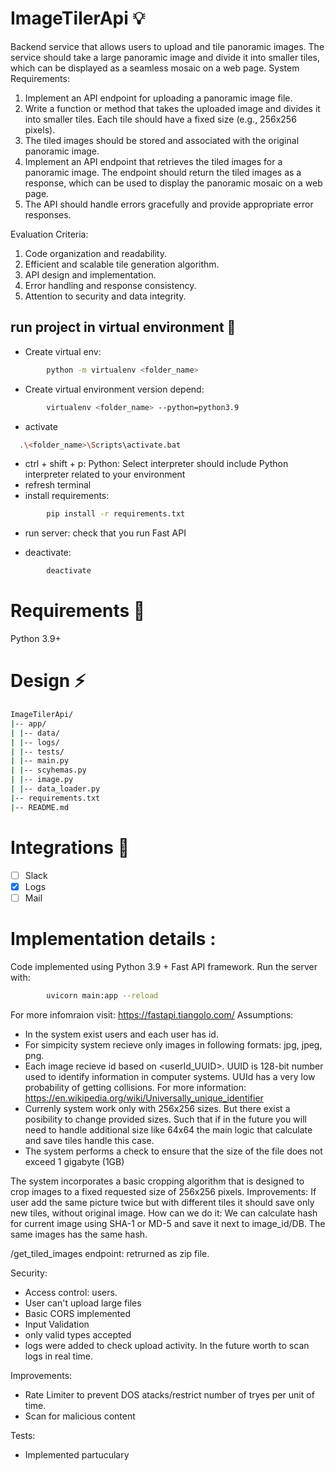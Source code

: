 # ImageTilerApi 💡
Backend service that allows users to upload and tile panoramic images. The service should take a large
panoramic image and divide it into smaller tiles, which can be displayed as a seamless mosaic
on a web page.
System Requirements:
1. Implement an API endpoint for uploading a panoramic image file.
2. Write a function or method that takes the uploaded image and divides it into smaller
tiles. Each tile should have a fixed size (e.g., 256x256 pixels).
3. The tiled images should be stored and associated with the original panoramic image.
4. Implement an API endpoint that retrieves the tiled images for a panoramic image. The
endpoint should return the tiled images as a response, which can be used to display the
panoramic mosaic on a web page.
5. The API should handle errors gracefully and provide appropriate error responses.

Evaluation Criteria:
1. Code organization and readability.
2. Efficient and scalable tile generation algorithm.
3. API design and implementation.
4. Error handling and response consistency.
5. Attention to security and data integrity.

## run project in virtual environment 🚀

- Create virtual env:

```bash
        python -m virtualenv <folder_name>
```

- Create virtual environment version depend:

```bash
        virtualenv <folder_name> --python=python3.9
```

- activate

```bash
  .\<folder_name>\Scripts\activate.bat
```

- ctrl + shift + p: Python: Select interpreter
  should include Python interpreter related to your environment
- refresh terminal
- install requirements:

```bash
        pip install -r requirements.txt
```

- run server: check that you run Fast API


- deactivate:

```bash
        deactivate
```

# Requirements :construction:
Python 3.9+

# Design :zap:
```bash
ImageTilerApi/
|-- app/
| |-- data/
| |-- logs/
| |-- tests/
| |-- main.py
| |-- scyhemas.py
| |-- image.py
| |-- data_loader.py
|-- requirements.txt
|-- README.md
```

# Integrations :pushpin:
- [ ] Slack
- [x] Logs
- [ ] Mail

# Implementation details : 
Code implemented using Python 3.9 + Fast API framework. 
Run the server with: 
```bash
        uvicorn main:app --reload
```
For more infomraion visit: https://fastapi.tiangolo.com/
Assumptions: 
- In the system exist users and each user has id.
- For simpicity system recieve only images in following formats: jpg, jpeg, png.
- Each image recieve id based on <userId_UUID>. UUID is 128-bit number used to identify information in computer systems.
UUId has a very low probability of getting collisions. For more information: https://en.wikipedia.org/wiki/Universally_unique_identifier
- Currenly system work only with 256x256 sizes. But there exist a posibility to change provided sizes. Such that if in the future 
you will need to handle additional size like 64x64 the main logic that calculate and save tiles handle this case.
- The system performs a check to ensure that the size of the file does not exceed 1 gigabyte (1GB)


The system incorporates a basic cropping algorithm that is designed to crop images to a fixed requested size of 256x256 pixels.
Improvements: If user add the same picture twice but with different tiles it should save only new tiles, without original image. 
How can we do it: We can calculate hash for current image using SHA-1 or MD-5 and save it next to image_id/DB. The same images has the same hash. 

/get_tiled_images endpoint: retrurned as zip file. 

Security: 
- Access control: users.
- User can't upload large files
- Basic CORS implemented
- Input Validation
- only valid types accepted
- logs were added to check upload activity.  In the future worth to scan logs in real time.

Improvements: 
- Rate Limiter to prevent DOS atacks/restrict number of tryes per unit of time.
- Scan for malicious content

Tests:
- Implemented partuculary 